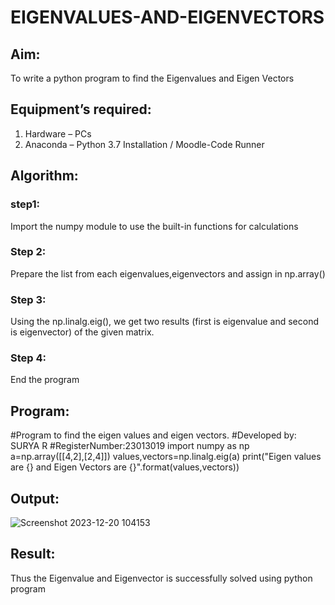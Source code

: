 # EIGENVALUES-AND-EIGENVECTORS
## Aim:
To write a python program to find the Eigenvalues and Eigen Vectors
## Equipment’s required:
1. 	Hardware – PCs
2. 	Anaconda – Python 3.7 Installation / Moodle-Code Runner
## Algorithm:
### step1:
Import the numpy module to use the built-in functions for calculations
### Step 2: 
Prepare the list from each eigenvalues,eigenvectors and assign in np.array()
### Step 3: 
Using the np.linalg.eig(),  we get two results (first is eigenvalue and second is eigenvector) of the given matrix.
### Step 4: 
End the program

## Program:
#Program to find the eigen values and eigen vectors.
#Developed by: SURYA R
#RegisterNumber:23013019
import numpy as np
a=np.array([[4,2],[2,4]])
values,vectors=np.linalg.eig(a)
print("Eigen values are {} and Eigen Vectors are {}".format(values,vectors))
## Output:
![Screenshot 2023-12-20 104153](https://github.com/SuryaR03/EIGENVALUES-AND-EIGENVECTORS/assets/147140237/0b1fd6c3-3435-4118-b609-8cb388a5ab7a)

## Result:
Thus the Eigenvalue and Eigenvector is successfully solved using python program
